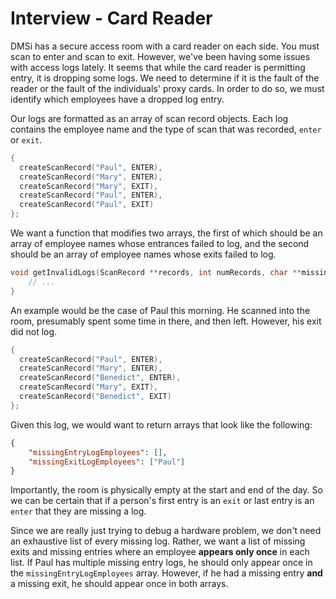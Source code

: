 # Interview - Card Reader

DMSi has a secure access room with a card reader on each side. You must scan to enter and scan to exit. However, we've been having some issues with access logs lately. It seems that while the card reader is permitting entry, it is dropping some logs. We need to determine if it is the fault of the reader or the fault of the individuals' proxy cards. In order to do so, we must identify which employees have a dropped log entry.

Our logs are formatted as an array of scan record objects. Each log contains the employee name and the type of scan that was recorded, `enter` or `exit`.

```c
{
  createScanRecord("Paul", ENTER),
  createScanRecord("Mary", ENTER),
  createScanRecord("Mary", EXIT),
  createScanRecord("Paul", ENTER),
  createScanRecord("Paul", EXIT)
};
```

We want a function that modifies two arrays, the first of which should be an array of employee names whose entrances failed to log, and the second should be an array of employee names whose exits failed to log.

```c
void getInvalidLogs(ScanRecord **records, int numRecords, char **missingEntryLogEmployees, int *numMissingEntries, char **missingExitLogEmployees, int *numMissingExits) {
    // ...
}
```

An example would be the case of Paul this morning. He scanned into the room, presumably spent some time in there, and then left. However, his exit did not log.

```c
{
  createScanRecord("Paul", ENTER),
  createScanRecord("Mary", ENTER),
  createScanRecord("Benedict", ENTER),
  createScanRecord("Mary", EXIT),
  createScanRecord("Benedict", EXIT)
};
```

Given this log, we would want to return arrays that look like the following:

```json
{
    "missingEntryLogEmployees": [],
    "missingExitLogEmployees": ["Paul"]
}
```

Importantly, the room is physically empty at the start and end of the day. So we can be certain that if a person's first entry is an `exit` or last entry is an `enter` that they are missing a log.

Since we are really just trying to debug a hardware problem, we don't need an exhaustive list of every missing log. Rather, we want a list of missing exits and missing entries where an employee **appears only once** in each list. If Paul has multiple missing entry logs, he should only appear once in the `missingEntryLogEmployees` array. However, if he had a missing entry **and** a missing exit, he should appear once in both arrays.